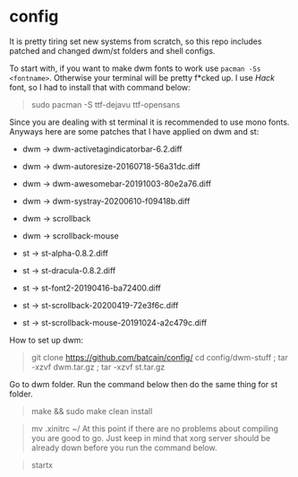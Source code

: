# config
It is pretty tiring set new systems from scratch, so this repo includes patched and changed dwm/st folders and shell configs.

To start with, if you want to make dwm fonts to work use `pacman -Ss <fontname>`. Otherwise your terminal will be pretty f\*cked up. I use *Hack* font, so I had to install that with command below:
> sudo pacman -S ttf-dejavu ttf-opensans

Since you are dealing with st terminal it is recommended to use mono fonts. Anyways here are some patches that I have applied on dwm and st:

* dwm -> dwm-activetagindicatorbar-6.2.diff
* dwm -> dwm-autoresize-20160718-56a31dc.diff
* dwm -> dwm-awesomebar-20191003-80e2a76.diff
* dwm -> dwm-systray-20200610-f09418b.diff
* dwm -> scrollback
* dwm -> scrollback-mouse

* st -> st-alpha-0.8.2.diff
* st -> st-dracula-0.8.2.diff
* st -> st-font2-20190416-ba72400.diff
* st -> st-scrollback-20200419-72e3f6c.diff
* st -> st-scrollback-mouse-20191024-a2c479c.diff

How to set up dwm:

> git clone https://github.com/batcain/config/
> cd config/dwm-stuff ; tar -xzvf dwm.tar.gz ; tar -xzvf st.tar.gz

Go to dwm folder. Run the command below then do the same thing for st folder.
> make && sudo make clean install

> mv .xinitrc ~/
At this point if there are no problems about compiling you are good to go. Just keep in mind that xorg server should be already down before you run the command below.

> startx 
